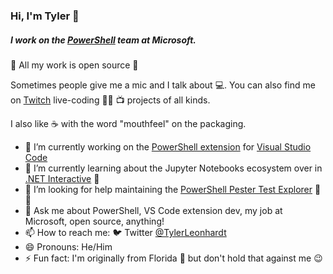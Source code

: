 ### Hi, I'm Tyler 👋

##### I work on the [PowerShell](https://github.com/PowerShell) team at Microsoft.

👀 All my work is open source 👀

Sometimes people give me a mic and I talk about 💻. You can also find me on [Twitch](https://twitch.tv/TylerLeonhardt) live-coding 👨‍💻 📺 projects of all kinds.

I also like ☕️ with the word "mouthfeel" on the packaging.

- 🔭 I’m currently working on the [PowerShell extension](https://github.com/PowerShell/vscode-powershell) for [Visual Studio Code](https://github.com/Microsoft/vscode)
- 🌱 I’m currently learning about the Jupyter Notebooks ecosystem over in [.NET Interactive](https://github.com/dotnet/interactive) 📓
- 🤔 I’m looking for help maintaining the [PowerShell Pester Test Explorer](https://github.com/TylerLeonhardt/vscode-powershell-test-adapter) 🐢✅
- 💬 Ask me about PowerShell, VS Code extension dev, my job at Microsoft, open source, anything!
- 📫 How to reach me: 🐦 Twitter [@TylerLeonhardt](https://twitter.com/TylerLeonhardt)
- 😄 Pronouns: He/Him
- ⚡ Fun fact: I'm originally from Florida 🌴 but don't hold that against me 😉

<!--
**TylerLeonhardt/TylerLeonhardt** is a ✨ _special_ ✨ repository because its `README.md` (this file) appears on your GitHub profile.

Here are some ideas to get you started:

- 🔭 I’m currently working on ...
- 🌱 I’m currently learning ...
- 👯 I’m looking to collaborate on ...
- 🤔 I’m looking for help with ...
- 💬 Ask me about ...
- 📫 How to reach me: ...
- 😄 Pronouns: ...
- ⚡ Fun fact: ...
-->
